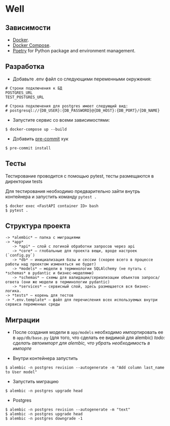 # Well

## Зависимости

* [Docker](https://www.docker.com/).
* [Docker Compose](https://docs.docker.com/compose/install/).
* [Poetry](https://python-poetry.org/) for Python package and environment management.

## Разработка

* Добавьте .env файл со следующими переменными окружения:
```console
# Строки подключения к БД
POSTGRES_URL
TEST_POSTGRES_URL

# Строка подключения для postgres имеет следующий вид:
# postgresql://{DB_USER}:{DB_PASSWORD}@{DB_HOST}:{DB_PORT}/{DB_NAME}
```



* Запустите сервис со всеми зависимостями:

```console
$ docker-compose up --build
```

* Добавить [pre-commit](https://github.com/pre-commit/pre-commit) хук
```console
$ pre-commit install
```

## Тесты

Тестирование проводится с помощью pytest, тесты размещаются в директории tests

Для тестирования необходимо предварительно зайти внутрь контейнера и запустить команду `pytest .`

```console
$ docker exec <FastAPI container ID> bash
$ pytest .
```

## Структура проекта

```
-> *alembic* — папка с миграциями
-> *app*
   -> *api* — слой с логикой обработки запросов через api
   -> *core* — глобальные для проекта вещи, вроде настроек (`config.py`)
   -> *db* — инициализация базы и сессии (скорее всего в процессе работы над проектом изменяться не будет)
   -> *models* — модели в терминологии SQLAlchemy (не путать с *schemas* в pydantic и бизнес-моделями)
   -> *schemas* — схемы для валидации/сериализации объектов запроса/ответа (они же модели в терминологии pydantic)
   -> *services* — сервисный слой, здесь размещается вся бизнес-логика.
-> *tests* — корень для тестов
-> *.env.template* — файл для перечисления всех используемых внутри сервиса переменных среды
```

## Миграции

* После создания модели в `app/models` необходимо импортировать ее в `app/db/base.py` (для того, что сделать ее видимой для alembic) *todo: сделать автоимпорт для alembic, что убрать необходимость в импорте*

* Внутри контейнера запустить

```console
$ alembic -n postgres revision --autogenerate -m "Add column last_name to User model"
```

* Запустить миграцию

```console
$ alembic -n postgres upgrade head
```

* Postgres
```
$ alembic -n postgres revision --autogenerate -m "text"
$ alembic -n postgres upgrade head
$ alembic -n postgres downgrade -1
```
